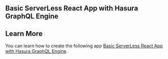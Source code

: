 
## Basic ServerLess React App with Hasura GraphQL Engine



## Learn More

You can learn how to create the following app [Basic ServerLess React App with Hasura GraphQL Engine](https://medium.com/@himanshu.dixit/deploying-basic-serverless-react-app-with-hasura-graphql-engine-4d60228628de).
